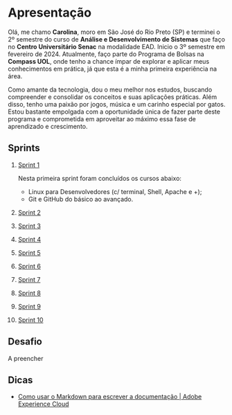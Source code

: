 # Apresentação  
Olá, me chamo **Carolina**, moro em São José do Rio Preto (SP) e terminei o 2º semestre do curso de **Análise e Desenvolvimento de Sistemas** que faço no **Centro Universitário Senac** na modalidade EAD. Inicio o 3º semestre em fevereiro de 2024. Atualmente, faço parte do Programa de Bolsas na **Compass UOL**, onde tenho a chance ímpar de explorar e aplicar meus conhecimentos em prática, já que esta é a minha primeira experiência na área.

Como amante da tecnologia, dou o meu melhor nos estudos, buscando compreender e consolidar os conceitos e suas aplicações práticas. Além disso, tenho uma paixão por jogos, música e um carinho especial por gatos. Estou bastante empolgada com a oportunidade única de fazer parte deste programa e comprometida em aproveitar ao máximo essa fase de aprendizado e crescimento.

## Sprints

1. [Sprint 1](Sprint%201/README.md)  
   
    Nesta primeira sprint foram concluídos os cursos abaixo:  
      * Linux para Desenvolvedores (c/ terminal, Shell, Apache e +);
      * Git e GitHub do básico ao avançado.  
2. [Sprint 2](Sprint%202/README.md)
3. [Sprint 3](Sprint%203/README.md) 
4. [Sprint 4](Sprint%204/README.md) 
5. [Sprint 5](Sprint%205/README.md) 
6. [Sprint 6](Sprint%206/README.md) 
7. [Sprint 7](Sprint%207/README.md) 
8. [Sprint 8](Sprint%208/README.md) 
9. [Sprint 9](Sprint%209/README.md) 
10. [Sprint 10](Sprint%2010/README.md)  

## Desafio

A preencher


## Dicas

- [Como usar o Markdown para escrever a documentação | Adobe Experience Cloud](https://experienceleague.adobe.com/docs/contributor/contributor-guide/writing-essentials/markdown.html?lang=pt-BR)
